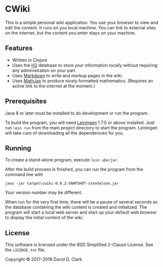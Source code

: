 # CWiki

This is a simple personal wiki application. You use your browser to view and edit the content. It runs on you local machine. You can link to external sites on the internet, but the content you enter stays on your machine.

## Features

* Written in Clojure
* Uses the [H2](http://h2database.com/html/main.html) database to store your information locally without requiring any administration on your part.
* Uses [Markdown](https://daringfireball.net/projects/markdown/syntax) to write and markup pages in the wiki.
* Uses [MathJax](https://www.mathjax.org/) to produce nicely formatted mathematics. (Requires an active link to the internet at the moment.)

## Prerequisites

Java 8 or later must be installed to do development or run the program.

To build the program, you will need [Leiningen](https://github.com/technomancy/leiningen) 1.7.0 or above installed. Just run `lein run` from the main project directory to start the program. Leiningen will take care of downloading all the dependencies for you.

## Running

To create a stand-alone program, execute `lein uberjar`. 

After the build process is finished, you can run the program from the command line with

```
java -jar target\cwiki-0.0.2-SNAPSHOT-standalone.jar
```

Your version number may be different.

 When run for the very first time, there will be a pause of several seconds as the database containing the wiki content is created and initialized. The program will start a local web server and start up your default web browser to display the initial content of the wiki.

## License

This software is licensed under the BSD Simplified 2-Clause License. See the `LICENSE.txt` file.

Copyright © 2017-2018 David D. Clark
